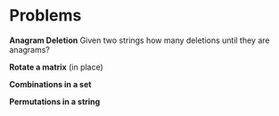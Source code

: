 # Problems

**Anagram Deletion**
Given two strings how many deletions until they are anagrams?

**Rotate a matrix** (in place)

**Combinations in a set**

**Permutations in a string**
